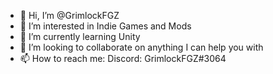 - 👋 Hi, I’m @GrimlockFGZ
- 👀 I’m interested in Indie Games and Mods
- 🌱 I’m currently learning Unity 
- 💞️ I’m looking to collaborate on anything I can help you with
- 📫 How to reach me: Discord: GrimlockFGZ#3064

<!---
GrimlockFGZ/GrimlockFGZ is a ✨ special ✨ repository because its `README.md` (this file) appears on your GitHub profile.
You can click the Preview link to take a look at your changes.
--->
